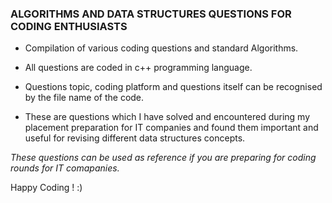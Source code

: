 ### ALGORITHMS  AND DATA STRUCTURES QUESTIONS FOR CODING ENTHUSIASTS

- Compilation of various coding questions and standard Algorithms.

- All questions are coded in c++ programming language.

- Questions topic, coding platform and questions itself can be recognised by the file name of the code.

- These are questions which I have solved and encountered during my placement preparation for IT companies and found them         important and useful for revising different data structures concepts.

*These questions can be used as reference if you are preparing for coding rounds for IT comapanies.*

Happy Coding ! :)




